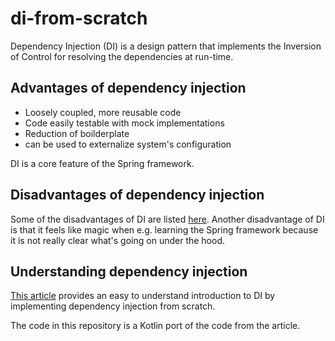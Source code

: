 # di-from-scratch

Dependency Injection (DI) is a design pattern that implements the Inversion of Control for resolving the dependencies at run-time.

## Advantages of dependency injection

- Loosely coupled, more reusable code
- Code easily testable with mock implementations
- Reduction of boilderplate
- can be used to externalize system's configuration

DI is a core feature of the Spring framework.

## Disadvantages of dependency injection

Some of the disadvantages of DI are listed [here](https://en.wikipedia.org/wiki/Dependency_injection#Disadvantages). Another disadvantage of DI is that it feels like magic when e.g. learning the Spring framework because it is not really clear what's going on under the hood.

## Understanding dependency injection

[This article](https://dev.to/martinhaeusler/understanding-dependency-injection-by-writing-a-di-container-from-scratch-part-1-1hdf) provides an easy to understand introduction to DI by implementing dependency injection from scratch.

The code in this repository is a Kotlin port of the code from the article.
